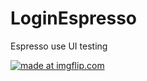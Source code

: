 # LoginEspresso

Espresso use UI testing


<a href="https://imgflip.com/gif/39nef3"><img src="https://i.imgflip.com/39nef3.gif" title="made at imgflip.com"/></a>
